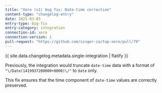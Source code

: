 ```yaml
---
title: "Xero (v1) bug fix: Date-time correction"
content-type: "changelog-entry"
date: 2021-03-05
entry-type: bug-fix
entry-category: integration
connection-id: xero
connection-version: 1
pull-request: "https://github.com/singer-io/tap-xero/pull/79"
---
```

{{ site.data.changelog.metadata.single-integration | flatify }}

Previously, the integration would truncate `date-time` data with a format of `"\/Date(1419937200000+0000)\/"` to `date` only.

This fix ensures that the time component of `date-time` values are correctly preserved.